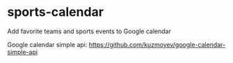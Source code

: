 # sports-calendar

Add favorite teams and sports events to Google calendar

Google calendar simple api: https://github.com/kuzmoyev/google-calendar-simple-api
